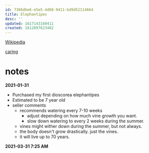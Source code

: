```yaml
---
id: 7366dbe6-e5e5-4d68-9411-bd9d52114664
title: Elephantipes
desc: ''
updated: 1617143160411
created: 1612097623462
---
```



[Wikipedia](https://en.wikipedia.org/wiki/Dioscorea_elephantipes)

[caring](https://gardenbeast.com/dioscorea-elephantipes-guide/)

# notes

**2021-01-31**

- Purchased my first dioscorea elephantipes
- Estimated to be 7 year old
- seller comments
    - recommends watering every 7-10 weeks
        - adjust depending on how much vine growth you want.
        - slow down watering to every 2 weeks during the summer.
    - vines might wither down during the summer, but not always.
    - the body doesn't grow drastically. just the vines.
    - it will live up to 70 years.

**2021-03-31 7:25 AM**
